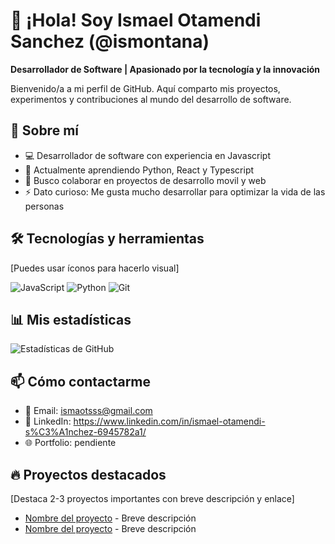 # 👋 ¡Hola! Soy Ismael Otamendi Sanchez (@ismontana)

**Desarrollador de Software | Apasionado por la tecnología y la innovación**

Bienvenido/a a mi perfil de GitHub. Aquí comparto mis proyectos, experimentos y contribuciones al mundo del desarrollo de software.

## 🚀 Sobre mí

- 💻 Desarrollador de software con experiencia en  Javascript
- 🌱 Actualmente aprendiendo Python, React y Typescript
- 👯 Busco colaborar en proyectos de desarrollo movil y web
- ⚡ Dato curioso: Me gusta mucho desarrollar para optimizar la vida de las personas

## 🛠 Tecnologías y herramientas

[Puedes usar íconos para hacerlo visual]

![JavaScript](https://img.shields.io/badge/-JavaScript-F7DF1E?logo=javascript&logoColor=black)
![Python](https://img.shields.io/badge/-Python-3776AB?logo=python&logoColor=white)
![Git](https://img.shields.io/badge/-Git-F05032?logo=git&logoColor=white)

## 📊 Mis estadísticas

![Estadísticas de GitHub](https://github-readme-stats.vercel.app/api?username=ismontana&show_icons=true&theme=dracula)

## 📫 Cómo contactarme

- 📧 Email: ismaotsss@gmail.com
- 💼 LinkedIn: https://www.linkedin.com/in/ismael-otamendi-s%C3%A1nchez-6945782a1/
- 🌐 Portfolio: pendiente

## 🔥 Proyectos destacados

[Destaca 2-3 proyectos importantes con breve descripción y enlace]

- [Nombre del proyecto](enlace) - Breve descripción
- [Nombre del proyecto](enlace) - Breve descripción


